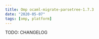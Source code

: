 ```yaml
---
title: Omp ocaml-migrate-parsetree-1.7.3
date: "2020-05-07"
tags: [omp, platform]
---
```


TODO: CHANGELOG
